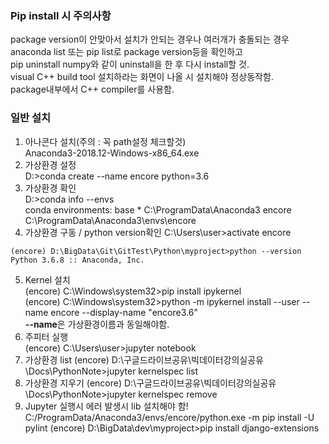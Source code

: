 ### Pip install 시 주의사항
package version이 안맞아서 설치가 안되는 경우나 여러개가 충돌되는 경우   
anaconda list 또는 pip list로 package version등을 확인하고  
pip uninstall numpy와 같이 uninstall을 한 후 다시 install할 것.   
visual C++ build tool 설치하라는 화면이 나올 시 설치해야 정상동작함.   
package내부에서 C++ compiler를 사용함.   
### 일반 설치
1. 아나콘다 설치(주의 : 꼭 path설정 체크할것)  
Anaconda3-2018.12-Windows-x86_64.exe
2. 가상환경 설정  
D:\>conda create --name encore python=3.6
3. 가상환경 확인  
D:\>conda info --envs  
  conda environments:
base                  *  C:\ProgramData\Anaconda3
encore                   C:\ProgramData\Anaconda3\envs\encore
4. 가상환경 구동 / python  version확인
C:\Users\user>activate encore  
```
(encore) D:\BigData\Git\GitTest\Python\myproject>python --version
Python 3.6.8 :: Anaconda, Inc.
```
5. Kernel 설치  
(encore) C:\Windows\system32>pip install ipykernel  
(encore) C:\Windows\system32>python -m ipykernel install --user --name encore --display-name "encore3.6"  
**--name**은 가상환경이름과 동일해야함.   
5. 주피터 실행  
(encore) C:\Users\user>jupyter notebook
6. 가상환경 list 
(encore) D:\구글드라이브공유\빅데이터강의실공유\Docs\PythonNote>jupyter kernelspec list
7. 가상환경 지우기
(encore) D:\구글드라이브공유\빅데이터강의실공유\Docs\PythonNote>jupyter kernelspec remove
8. Jupyter 실행시 에러 발생시 lib 설치해야 함!  
C:/ProgramData/Anaconda3/envs/encore/python.exe -m pip install -U pylint
(encore) D:\BigData\dev\myproject>pip install django-extensions
